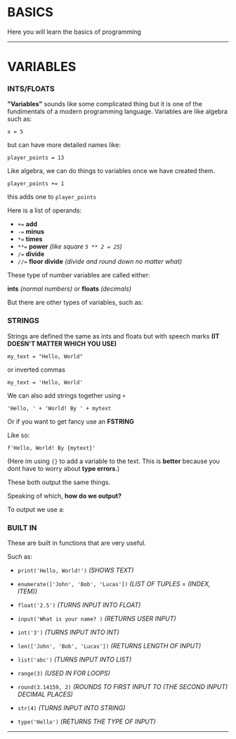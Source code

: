 # BASICS

Here you will learn the basics of programming

---

# VARIABLES

### INTS/FLOATS

 **"Variables"** sounds like some complicated thing but it is one of the fundimentals of a modern programming language.
 Variables are like algebra such as:

`x = 5`

but can have more detailed names like:

`player_points = 13`



Like algebra, we can do things to variables once we have created them.

`player_points += 1`

this adds one to `player_points`

Here is a list of operands:

- `+=` **add**
- `-=` **minus**
- `*=` **times**
- `**=` **power** *(like square `5 ** 2 = 25`)*
- `/=` **divide**
- `//=` **floor divide** *(divide and round down no matter what)*
  
  

These type of number variables are called either:

**ints** *(normal numbers)* or **floats** *(decimals)*



But there are other types of variables, such as:

### STRINGS

Strings are defined the same as ints and floats but with speech marks **(IT DOESN'T MATTER WHICH YOU USE)**

`my_text = "Hello, World"`

or inverted commas

`my_text = 'Hello, World'`



We can also add strings together using `+`

`'Hello, ' + 'World! By ' + mytext`

Or if you want to get fancy use an **FSTRING**

Like so:

`f'Hello, World! By {mytext}'`

(Here im using `{}` to add a variable to the text. This is **better** because you dont have to worry about **type errors**.)



These both output the same things.

Speaking of which, **how do we output?**

To output we use a:

### BUILT IN

These are built in functions that are very useful.

Such as:

- `print('Hello, World!')` *(SHOWS TEXT)*

- `enumerate(['John', 'Bob', 'Lucas'])` *(LIST OF TUPLES = (INDEX, ITEM))*

- `float('2.5')` *(TURNS INPUT INTO FLOAT)*
- `input('What is your name? )` *(RETURNS USER INPUT)*
- `int('3')` *(TURNS INPUT INTO INT)*
- `len(['John', 'Bob', 'Lucas'])` *(RETURNS LENGTH OF INPUT)*
- `list('abc')` *(TURNS INPUT INTO LIST)*
- `range(3)` *(USED IN FOR LOOPS)*
- `round(3.14159, 2)` *(ROUNDS TO FIRST INPUT TO (THE SECOND INPUT) DECIMAL PLACES)*
- `str(4)` *(TURNS INPUT INTO STRING)*
- `type('Hello')` *(RETURNS THE TYPE OF INPUT)*

---
